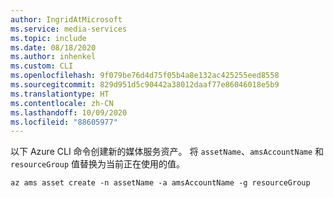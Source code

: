 ```yaml
---
author: IngridAtMicrosoft
ms.service: media-services
ms.topic: include
ms.date: 08/18/2020
ms.author: inhenkel
ms.custom: CLI
ms.openlocfilehash: 9f079be76d4d75f05b4a8e132ac425255eed8558
ms.sourcegitcommit: 829d951d5c90442a38012daaf77e86046018e5b9
ms.translationtype: HT
ms.contentlocale: zh-CN
ms.lasthandoff: 10/09/2020
ms.locfileid: "88605977"
---
```

<!--Create a media services asset CLI-->

以下 Azure CLI 命令创建新的媒体服务资产。 将 `assetName`、`amsAccountName` 和 `resourceGroup` 值替换为当前正在使用的值。

```azurecli
az ams asset create -n assetName -a amsAccountName -g resourceGroup
```
